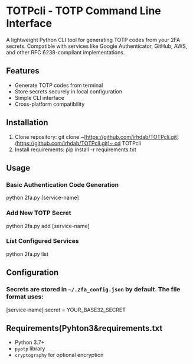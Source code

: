 
# TOTPcli - TOTP Command Line Interface

A lightweight Python CLI tool for generating TOTP codes from your 2FA secrets. Compatible with services like Google Authenticator, GitHub, AWS, and other RFC 6238-compliant implementations.

## Features
- Generate TOTP codes from terminal
- Store secrets securely in local configuration
- Simple CLI interface
- Cross-platform compatibility

## Installation
1. Clone repository:
git clone ~[https://github.com/irhdab/TOTPcli.git](https://github.com/irhdab/TOTPcli.git)~ cd TOTPcli
2. Install requirements:
pip install -r requirements.txt


## Usage
### Basic Authentication Code Generation
python 2fa.py [service-name]

### Add New TOTP Secret
python 2fa.py add [service-name]

### List Configured Services
python 2fa.py list

## Configuration
### Secrets are stored in `~/.2fa_config.json` by default. The file format uses:
[service-name] secret = YOUR_BASE32_SECRET

## Requirements(Pyhton3&requirements.txt
- Python 3.7+
- `pyotp` library
- `cryptography` for optional encryption
